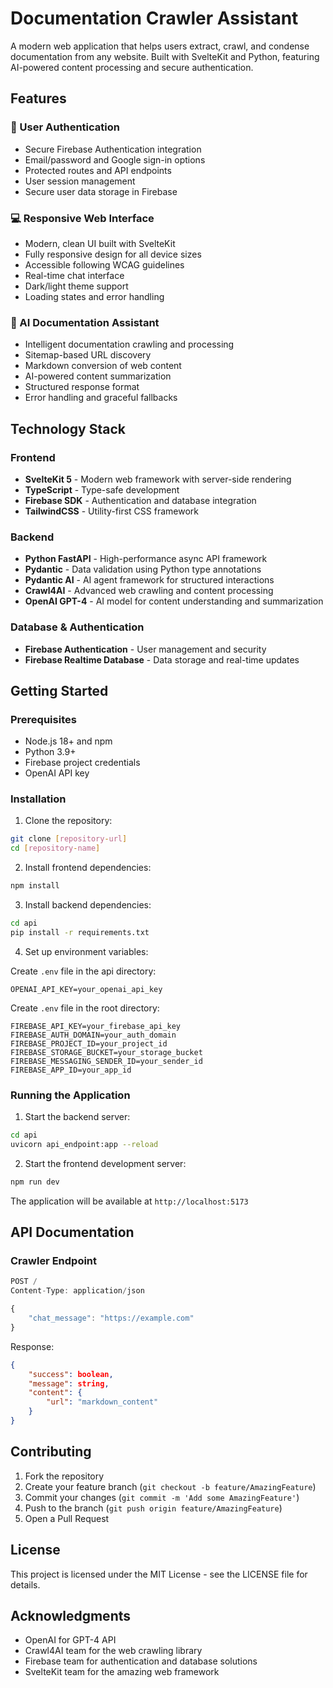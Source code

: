 # Documentation Crawler Assistant

A modern web application that helps users extract, crawl, and condense documentation from any website. Built with SvelteKit and Python, featuring AI-powered content processing and secure authentication.

## Features

### 🔐 User Authentication
- Secure Firebase Authentication integration
- Email/password and Google sign-in options
- Protected routes and API endpoints
- User session management
- Secure user data storage in Firebase

### 💻 Responsive Web Interface
- Modern, clean UI built with SvelteKit
- Fully responsive design for all device sizes
- Accessible following WCAG guidelines
- Real-time chat interface
- Dark/light theme support
- Loading states and error handling

### 🤖 AI Documentation Assistant
- Intelligent documentation crawling and processing
- Sitemap-based URL discovery
- Markdown conversion of web content
- AI-powered content summarization
- Structured response format
- Error handling and graceful fallbacks

## Technology Stack

### Frontend
- **SvelteKit 5** - Modern web framework with server-side rendering
- **TypeScript** - Type-safe development
- **Firebase SDK** - Authentication and database integration
- **TailwindCSS** - Utility-first CSS framework

### Backend
- **Python FastAPI** - High-performance async API framework
- **Pydantic** - Data validation using Python type annotations
- **Pydantic AI** - AI agent framework for structured interactions
- **Crawl4AI** - Advanced web crawling and content processing
- **OpenAI GPT-4** - AI model for content understanding and summarization

### Database & Authentication
- **Firebase Authentication** - User management and security
- **Firebase Realtime Database** - Data storage and real-time updates

## Getting Started

### Prerequisites
- Node.js 18+ and npm
- Python 3.9+
- Firebase project credentials
- OpenAI API key

### Installation

1. Clone the repository:
```bash
git clone [repository-url]
cd [repository-name]
```

2. Install frontend dependencies:
```bash
npm install
```

3. Install backend dependencies:
```bash
cd api
pip install -r requirements.txt
```

4. Set up environment variables:

Create `.env` file in the api directory:
```env
OPENAI_API_KEY=your_openai_api_key
```

Create `.env` file in the root directory:
```env
FIREBASE_API_KEY=your_firebase_api_key
FIREBASE_AUTH_DOMAIN=your_auth_domain
FIREBASE_PROJECT_ID=your_project_id
FIREBASE_STORAGE_BUCKET=your_storage_bucket
FIREBASE_MESSAGING_SENDER_ID=your_sender_id
FIREBASE_APP_ID=your_app_id
```

### Running the Application

1. Start the backend server:
```bash
cd api
uvicorn api_endpoint:app --reload
```

2. Start the frontend development server:
```bash
npm run dev
```

The application will be available at `http://localhost:5173`

## API Documentation

### Crawler Endpoint
```typescript
POST /
Content-Type: application/json

{
    "chat_message": "https://example.com"
}
```

Response:
```json
{
    "success": boolean,
    "message": string,
    "content": {
        "url": "markdown_content"
    }
}
```

## Contributing

1. Fork the repository
2. Create your feature branch (`git checkout -b feature/AmazingFeature`)
3. Commit your changes (`git commit -m 'Add some AmazingFeature'`)
4. Push to the branch (`git push origin feature/AmazingFeature`)
5. Open a Pull Request

## License

This project is licensed under the MIT License - see the LICENSE file for details.

## Acknowledgments

- OpenAI for GPT-4 API
- Crawl4AI team for the web crawling library
- Firebase team for authentication and database solutions
- SvelteKit team for the amazing web framework
